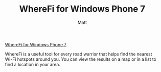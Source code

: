 ﻿---
title: WhereFi for Windows Phone 7
author: Matt
layout: post
permalink: /2012/01/wherefi-for-windows-phone-7/
categories:
  - Projects
tags:
  - windowsphone
format: link
---

[WhereFi for Windows Phone 7][1]

 [1]: http://www.windowsphone.com/en-us/apps/b82461ce-4dc2-48bd-a911-46d22e3dcecc

WhereFi is a useful tool for every road warrior that helps find the nearest Wi-Fi hotspots around you. You can view the results on a map or in a list to find a location in your area.